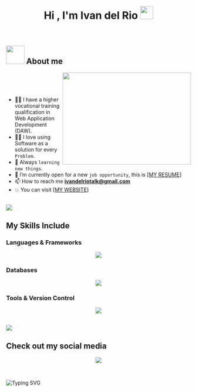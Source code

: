 <h1 align="center">Hi , I'm Ivan del Rio <img src="https://media.giphy.com/media/hvRJCLFzcasrR4ia7z/giphy.gif" width="35"></h1>

<br>

## <picture><img src = "https://github.com/7oSkaaa/7oSkaaa/blob/main/Images/about_me.gif?raw=true" width = 50px></picture> About me
  
<picture>
  <img align="right" src="https://i.pinimg.com/originals/77/ca/a3/77caa32884d735d439ade45ba37feaf2.gif" width = 350px height=250>
</picture>
  
<br><br><br>

- :student: I have a higher vocational training qualification in Web Application Development (DAW).  
- :technologist: I love using Software as a solution for every `Problem`.  
- 📖​ Always `learning new things`.  
- :thinking: I’m currently open for a new `job opportunity`, this is [[MY RESUME]](https://ivan-del-rio-portfolio.vercel.app/img/CV_IVAN_DEL_RIO_EN.pdf)  
- 📫 How to reach me **ivandelriotalk@gmail.com**  
- :boom: You can visit [[MY WEBSITE]](https://ivan-del-rio-portfolio.vercel.app/)  

<br>

<img src="https://user-images.githubusercontent.com/73097560/115834477-dbab4500-a447-11eb-908a-139a6edaec5c.gif">

## My Skills Include

### Languages & Frameworks
<p align="center">
  <a href="https://skillicons.dev">
    <img src="https://skillicons.dev/icons?i=js,html,css,nodejs,express,py&theme=dark&perline=6" />
  </a>
</p>

### Databases
<p align="center">
  <a href="https://skillicons.dev">
    <img src="https://skillicons.dev/icons?i=mysql,mongodb&theme=dark&perline=5" />
  </a>
</p>

### Tools & Version Control
<p align="center">
  <a href="https://skillicons.dev">
    <img src="https://skillicons.dev/icons?i=git,github,docker,vscode,postman,figma&theme=dark&perline=6" />
  </a>
</p>

<br>

<img src="https://user-images.githubusercontent.com/73097560/115834477-dbab4500-a447-11eb-908a-139a6edaec5c.gif">

## Check out my social media
<p align="center">
  <a href="https://www.linkedin.com/in/ivandelriofernandez?utm_source=share&utm_campaign=share_via&utm_content=profile&utm_medium=ios_app">
    <img src="https://img.shields.io/badge/linkedin-%230077B5.svg?style=for-the-badge&logo=linkedin&logoColor=white">
  </a>
</p>

<br>

![Typing SVG](https://readme-typing-svg.herokuapp.com?font=Fira+Code&duration=2000&pause=300&color=EF38F7&width=435&lines=Thanks+for+visiting!)
